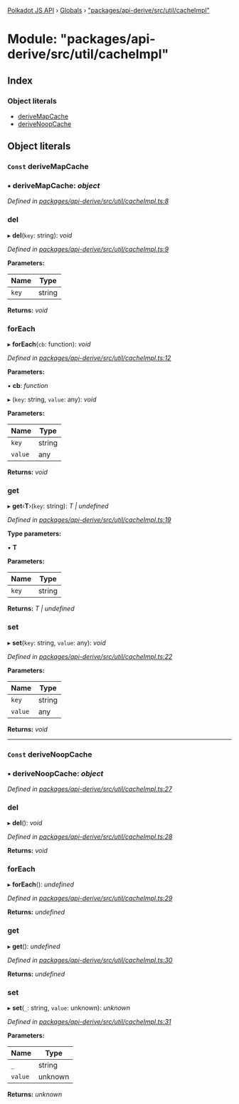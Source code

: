 [Polkadot JS API](../README.md) › [Globals](../globals.md) › ["packages/api-derive/src/util/cacheImpl"](_packages_api_derive_src_util_cacheimpl_.md)

# Module: "packages/api-derive/src/util/cacheImpl"

## Index

### Object literals

* [deriveMapCache](_packages_api_derive_src_util_cacheimpl_.md#const-derivemapcache)
* [deriveNoopCache](_packages_api_derive_src_util_cacheimpl_.md#const-derivenoopcache)

## Object literals

### `Const` deriveMapCache

### ▪ **deriveMapCache**: *object*

*Defined in [packages/api-derive/src/util/cacheImpl.ts:8](https://github.com/polkadot-js/api/blob/3de336fdf/packages/api-derive/src/util/cacheImpl.ts#L8)*

###  del

▸ **del**(`key`: string): *void*

*Defined in [packages/api-derive/src/util/cacheImpl.ts:9](https://github.com/polkadot-js/api/blob/3de336fdf/packages/api-derive/src/util/cacheImpl.ts#L9)*

**Parameters:**

Name | Type |
------ | ------ |
`key` | string |

**Returns:** *void*

###  forEach

▸ **forEach**(`cb`: function): *void*

*Defined in [packages/api-derive/src/util/cacheImpl.ts:12](https://github.com/polkadot-js/api/blob/3de336fdf/packages/api-derive/src/util/cacheImpl.ts#L12)*

**Parameters:**

▪ **cb**: *function*

▸ (`key`: string, `value`: any): *void*

**Parameters:**

Name | Type |
------ | ------ |
`key` | string |
`value` | any |

**Returns:** *void*

###  get

▸ **get**‹**T**›(`key`: string): *T | undefined*

*Defined in [packages/api-derive/src/util/cacheImpl.ts:19](https://github.com/polkadot-js/api/blob/3de336fdf/packages/api-derive/src/util/cacheImpl.ts#L19)*

**Type parameters:**

▪ **T**

**Parameters:**

Name | Type |
------ | ------ |
`key` | string |

**Returns:** *T | undefined*

###  set

▸ **set**(`key`: string, `value`: any): *void*

*Defined in [packages/api-derive/src/util/cacheImpl.ts:22](https://github.com/polkadot-js/api/blob/3de336fdf/packages/api-derive/src/util/cacheImpl.ts#L22)*

**Parameters:**

Name | Type |
------ | ------ |
`key` | string |
`value` | any |

**Returns:** *void*

___

### `Const` deriveNoopCache

### ▪ **deriveNoopCache**: *object*

*Defined in [packages/api-derive/src/util/cacheImpl.ts:27](https://github.com/polkadot-js/api/blob/3de336fdf/packages/api-derive/src/util/cacheImpl.ts#L27)*

###  del

▸ **del**(): *void*

*Defined in [packages/api-derive/src/util/cacheImpl.ts:28](https://github.com/polkadot-js/api/blob/3de336fdf/packages/api-derive/src/util/cacheImpl.ts#L28)*

**Returns:** *void*

###  forEach

▸ **forEach**(): *undefined*

*Defined in [packages/api-derive/src/util/cacheImpl.ts:29](https://github.com/polkadot-js/api/blob/3de336fdf/packages/api-derive/src/util/cacheImpl.ts#L29)*

**Returns:** *undefined*

###  get

▸ **get**(): *undefined*

*Defined in [packages/api-derive/src/util/cacheImpl.ts:30](https://github.com/polkadot-js/api/blob/3de336fdf/packages/api-derive/src/util/cacheImpl.ts#L30)*

**Returns:** *undefined*

###  set

▸ **set**(`_`: string, `value`: unknown): *unknown*

*Defined in [packages/api-derive/src/util/cacheImpl.ts:31](https://github.com/polkadot-js/api/blob/3de336fdf/packages/api-derive/src/util/cacheImpl.ts#L31)*

**Parameters:**

Name | Type |
------ | ------ |
`_` | string |
`value` | unknown |

**Returns:** *unknown*
